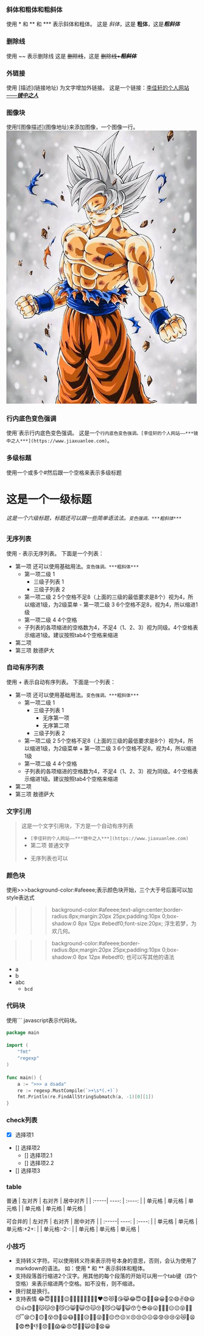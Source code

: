 ### 斜体和粗体和粗斜体
使用 \* 和 \*\* 和 \*\*\* 表示斜体和粗体。
这是 *斜体*，这是 **粗体**，这是***粗斜体***

### 删除线
使用 \~\~ 表示删除线
这是 ~~删除线~~，这是 ~~删除线+***粗斜体***~~

### 外链接
使用 \[描述](链接地址) 为文字增加外链接。
这是一个链接：[李佳轩的个人网站——***镜中之人***](https://www.jiaxuanlee.com)

### 图像块
使用\!\[图像描述](图像地址)来添加图像，一个图像一行。
![`这里是一个图片，可以使用其他***语法***`](img.jpeg)

### 行内底色变色强调
使用\`表示行内底色变色强调。
这是一个`行内底色变色强调。[李佳轩的个人网站——***镜中之人***](https://www.jiaxuanlee.com)`。

### 多级标题
使用一个或多个#然后跟一个空格来表示多级标题

# 这是一个一级标题
###### 这是一个六级标题，标题还可以跟一些简单语法法。`变色强调。***粗斜体***`

### 无序列表
使用 \- 表示无序列表。
下面是一个列表：
- 第一项 还可以使用基础用法。`变色强调。***粗斜体***`
    - 第一项二级 1
        - 三级子列表 1
        - 三级子列表 2
     - 第一项二级 2 5个空格不足8（上面的三级的最低要求是8个）视为4，所以缩进1级，为2级菜单
      - 第一项二级 3 6个空格不足8，视为4，所以缩进1级
    - 第一项二级 4 4个空格
    - 子列表的各项缩进的空格数为4，不足4（1、2、3）视为同级。4个空格表示缩进1级。建议按照tab4个空格来缩进
- 第二项
- 第三项
敖德萨大

### 自动有序列表
使用 \+ 表示自动有序列表。
下面是一个列表：
+ 第一项 还可以使用基础用法。`变色强调。***粗斜体***`
    + 第一项二级 1
        + 三级子列表 1
            - 无序第一项
            - 无序第二项
        + 三级子列表 2
     + 第一项二级 2 5个空格不足8（上面的三级的最低要求是8个）视为4，所以缩进1级，为2级菜单
      + 第一项二级 3 6个空格不足8，视为4，所以缩进1级
    + 第一项二级 4 4个空格
    + 子列表的各项缩进的空格数为4，不足4（1、2、3）视为同级。4个空格表示缩进1级。建议按照tab4个空格来缩进
+ 第二项
+ 第三项
敖德萨大

### 文字引用
> 这是一个文字引用块，下方是一个自动有序列表
> + `[李佳轩的个人网站——***镜中之人***](https://www.jiaxuanlee.com)`
> + 第二项
> 普通文字
> - 无序列表也可以

### 颜色块
使用>>>background-color:#afeeee;表示颜色块开始，三个大于号后面可以加style表达式
>>>background-color:#afeeee;text-align:center;border-radius:8px;margin:20px 25px;padding:10px 0;box-shadow:0 8px 12px #ebedf0;font-size:20px;
浮生若梦，为欢几何。
>>>

>>>background-color:#afeeee;border-radius:8px;margin:20px 25px;padding:10px 0;box-shadow:0 8px 12px #ebedf0;
也可以写其他的语法
+ a
+ b
+ abc
    + `bcd`
>>>

### 代码块
使用\``` javascript表示代码块。
```go
package main

import (
	"fmt"
	"regexp"
)

func main() {
	a := ">>> a dsada"
	re := regexp.MustCompile(`>+\s*(.+)`)
	fmt.Println(re.FindAllStringSubmatch(a, -1)[0][1])
}
```

### check列表
- [x] 选择项1
- [] 选择项2
    - [] 选择项2.1
    - [] 选择项2.2
- [] 选择项3

### table
普通
| 左对齐 | 右对齐 | 居中对齐 |
| :-----| ----: | :----: |
| 单元格 | 单元格 | 单元格 |
| 单元格 | 单元格 | 单元格 |

可合并的
| 左对齐 | 右对齐 | 居中对齐 |
| :-----| ----: | :----: |
| 单元格 | 单元格 | 单元格:+2+: |
| 单元格:-2-: | 
| 单元格 | 单元格 | 单元格 |

### 小技巧
+ 支持转义字符。可以使用转义符来表示符号本身的意思，否则，会认为使用了markdown的语法。
    如：使用 \* 和 \*\* 表示斜体和粗体。
+ 支持段落首行缩进2个汉字。用其他的每个段落的开始可以用一个tab键（四个空格）来表示缩进两个空格。如不没有，则不缩进。
+ 换行就是换行。
+ 支持表情 😂😇🙌💚💛👏😉💝💙💘💞💕💯🖤💜❤️😍😻💓😘😹😂😇😋💗💖😁😀🤞😲😄✌️😅😃😌👍😊🤗💋😽😽😚🤠😼😏😸👄😺😙😽😚🤠😼😏😸👄😺😙👌😎😆😛🙏🤝🤤😑😐😝🤑🙂😴😪😶🤡🙃😤😵😓👊😦😷🤐🤔🙄😥👻🤓😜🤒🙁😔😯☹️☠️😣😒😕😖😩😰😢😢😮😿🤧😫🤥😨😳💀👎😬😞🤕🤢😱😭😠😈👿💩🙀😟💔😧😀
